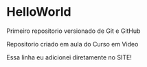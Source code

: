 # HelloWorld
 Primeiro repositorio versionado de Git e GitHub

Repositorio criado em aula do Curso em Video

Essa linha eu adicionei diretamente no SITE!
